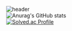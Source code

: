 ![header](https://capsule-render.vercel.app/api?type=waving&color=auto&height=200&section=header&text=Hello&fontSize=60&fontAlign=80) <br>
![Anurag's GitHub stats](https://github-readme-stats.vercel.app/api?username=csj1430&show_icons=true&theme=dracula)<br>
[![Solved.ac Profile](http://mazassumnida.wtf/api/generate_badge?boj=csj1430)](https://solved.ac/csj1430)
